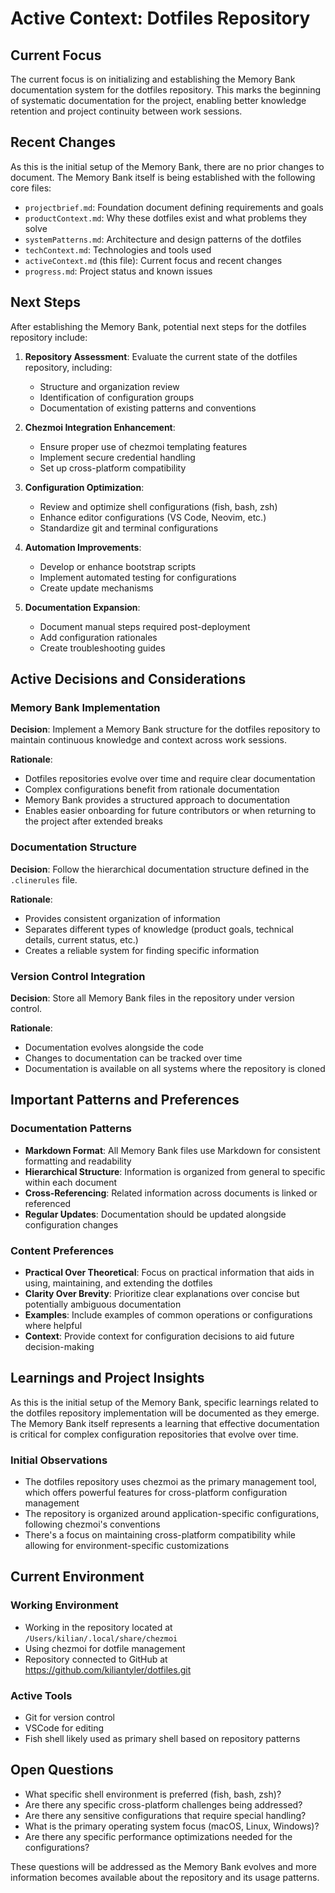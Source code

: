 # Active Context: Dotfiles Repository

## Current Focus

The current focus is on initializing and establishing the Memory Bank documentation system for the dotfiles repository. This marks the beginning of systematic documentation for the project, enabling better knowledge retention and project continuity between work sessions.

## Recent Changes

As this is the initial setup of the Memory Bank, there are no prior changes to document. The Memory Bank itself is being established with the following core files:

* `projectbrief.md`: Foundation document defining requirements and goals
* `productContext.md`: Why these dotfiles exist and what problems they solve
* `systemPatterns.md`: Architecture and design patterns of the dotfiles
* `techContext.md`: Technologies and tools used
* `activeContext.md` (this file): Current focus and recent changes
* `progress.md`: Project status and known issues

## Next Steps

After establishing the Memory Bank, potential next steps for the dotfiles repository include:

1. **Repository Assessment**: Evaluate the current state of the dotfiles repository, including:
   * Structure and organization review
   * Identification of configuration groups
   * Documentation of existing patterns and conventions

2. **Chezmoi Integration Enhancement**:
   * Ensure proper use of chezmoi templating features
   * Implement secure credential handling
   * Set up cross-platform compatibility

3. **Configuration Optimization**:
   * Review and optimize shell configurations (fish, bash, zsh)
   * Enhance editor configurations (VS Code, Neovim, etc.)
   * Standardize git and terminal configurations

4. **Automation Improvements**:
   * Develop or enhance bootstrap scripts
   * Implement automated testing for configurations
   * Create update mechanisms

5. **Documentation Expansion**:
   * Document manual steps required post-deployment
   * Add configuration rationales
   * Create troubleshooting guides

## Active Decisions and Considerations

### Memory Bank Implementation

**Decision**: Implement a Memory Bank structure for the dotfiles repository to maintain continuous knowledge and context across work sessions.

**Rationale**:

* Dotfiles repositories evolve over time and require clear documentation
* Complex configurations benefit from rationale documentation
* Memory Bank provides a structured approach to documentation
* Enables easier onboarding for future contributors or when returning to the project after extended breaks

### Documentation Structure

**Decision**: Follow the hierarchical documentation structure defined in the `.clinerules` file.

**Rationale**:

* Provides consistent organization of information
* Separates different types of knowledge (product goals, technical details, current status, etc.)
* Creates a reliable system for finding specific information

### Version Control Integration

**Decision**: Store all Memory Bank files in the repository under version control.

**Rationale**:

* Documentation evolves alongside the code
* Changes to documentation can be tracked over time
* Documentation is available on all systems where the repository is cloned

## Important Patterns and Preferences

### Documentation Patterns

* **Markdown Format**: All Memory Bank files use Markdown for consistent formatting and readability
* **Hierarchical Structure**: Information is organized from general to specific within each document
* **Cross-Referencing**: Related information across documents is linked or referenced
* **Regular Updates**: Documentation should be updated alongside configuration changes

### Content Preferences

* **Practical Over Theoretical**: Focus on practical information that aids in using, maintaining, and extending the dotfiles
* **Clarity Over Brevity**: Prioritize clear explanations over concise but potentially ambiguous documentation
* **Examples**: Include examples of common operations or configurations where helpful
* **Context**: Provide context for configuration decisions to aid future decision-making

## Learnings and Project Insights

As this is the initial setup of the Memory Bank, specific learnings related to the dotfiles repository implementation will be documented as they emerge. The Memory Bank itself represents a learning that effective documentation is critical for complex configuration repositories that evolve over time.

### Initial Observations

* The dotfiles repository uses chezmoi as the primary management tool, which offers powerful features for cross-platform configuration management
* The repository is organized around application-specific configurations, following chezmoi's conventions
* There's a focus on maintaining cross-platform compatibility while allowing for environment-specific customizations

## Current Environment

### Working Environment

* Working in the repository located at `/Users/kilian/.local/share/chezmoi`
* Using chezmoi for dotfile management
* Repository connected to GitHub at https://github.com/kiliantyler/dotfiles.git

### Active Tools

* Git for version control
* VSCode for editing
* Fish shell likely used as primary shell based on repository patterns

## Open Questions

* What specific shell environment is preferred (fish, bash, zsh)?
* Are there any specific cross-platform challenges being addressed?
* Are there any sensitive configurations that require special handling?
* What is the primary operating system focus (macOS, Linux, Windows)?
* Are there any specific performance optimizations needed for the configurations?

These questions will be addressed as the Memory Bank evolves and more information becomes available about the repository and its usage patterns.
